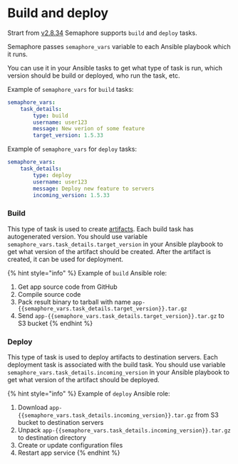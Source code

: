 # Build and deploy

Strart from [v2.8.34](https://github.com/ansible-semaphore/semaphore/releases/tag/v2.8.34) Semaphore supports `build` and `deploy` tasks. 

Semaphore passes `semaphore_vars` variable to each Ansible playbook which it runs.

You can use it in your Ansible tasks to get what type of task is run, which version should be build or deployed, who run the task, etc.

Example of `semaphore_vars` for `build` tasks:

```yaml
semaphore_vars:
    task_details:
        type: build
        username: user123
        message: New verion of some feature
        target_version: 1.5.33
```

Example of `semaphore_vars` for `deploy` tasks:

```yaml
semaphore_vars:
    task_details:
        type: deploy
        username: user123
        message: Deploy new feature to servers
        incoming_version: 1.5.33
```

### Build

This type of task is used to create [artifacts](https://en.wikipedia.org/wiki/Artifact\_\(software\_development\)). Each build task has autogenerated version. You should use variable `semaphore_vars.task_details.target_version` in your Ansible playbook to get what version of the artifact should be created. After the artifact is created, it can be used for deployment.

{% hint style="info" %}
Example of `build` Ansible role:

1. Get app source code from GitHub
2. Compile source code
3. Pack result binary to tarball with name `app-{{semaphore_vars.task_details.target_version}}.tar.gz`
4. Send `app-{{semaphore_vars.task_details.target_version}}.tar.gz` to S3 bucket
{% endhint %}

### Deploy

This type of task is used to deploy artifacts to destination servers. Each deployment task is associated with the build task. You should use variable `semaphore_vars.task_details.incoming_version` in your Ansible playbook to get what version of the artifact should be deployed.

{% hint style="info" %}
Example of `deploy` Ansible role:

1. Download `app-{{semaphore_vars.task_details.incoming_version}}.tar.gz` from S3 bucket to destination servers
2. Unpack `app-{{semaphore_vars.task_details.incoming_version}}.tar.gz` to destination directory
3. Create or update configuration files
4. Restart app service
{% endhint %}

